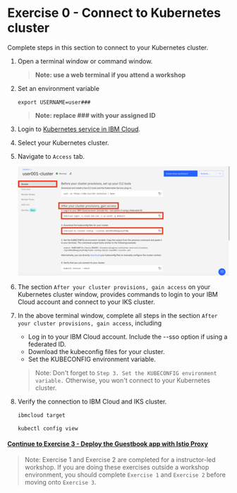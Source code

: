 # Exercise 0 - Connect to Kubernetes cluster

Complete steps in this section to connect to your Kubernetes cluster.

1. Open a terminal window or command window.

    > **Note: use a web terminal if you attend a workshop**

1. Set an environment variable

    ```
    export USERNAME=user###
    ```

    > **Note: replace ### with your assigned ID**

1. Login to [Kubernetes service in IBM Cloud](https://cloud.ibm.com/kubernetes/clusters).

1. Select your Kubernetes cluster.

1. Navigate to `Access` tab.

    ![access-cluster](../README_images/access-cluster.png)

1. The section `After your cluster provisions, gain access` on your Kubernetes cluster window, provides commands to login to your IBM Cloud account and connect to your IKS cluster.

1. In the above terminal window, complete all steps in the section `After your cluster provisions, gain access`, including

    - Log in to your IBM Cloud account. Include the --sso option if using a federated ID.
    - Download the kubeconfig files for your cluster.
    - Set the KUBECONFIG environment variable.

    > Note: Don't forget to `Step 3. Set the KUBECONFIG environment variable.` Otherwise, you won't connect to your Kubernetes cluster.

1. Verify the connection to IBM Cloud and IKS cluster.

    ```
    ibmcloud target
    ```

    ```
    kubectl config view
    ```


#### [Continue to Exercise 3 - Deploy the Guestbook app with Istio Proxy](../exercise-3/README.md)

> Note: Exercise 1 and Exercise 2 are completed for a instructor-led workshop. If you are doing these exercises outside a workshop environment, you should complete `Exercise 1` and `Exercise 2` before moving onto `Exercise 3`.


